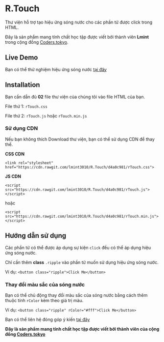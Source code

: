 # R.Touch
Thư viện hỗ trợ tạo hiệu ứng sóng nước cho các phần tử được click trong HTML. 

Đây là sản phẩm mang tính chất học tập được viết bởi thành viên **Lmint** trong cộng đồng [Coders.tokyo](https://coders.tokyo).

## Live Demo
Bạn có thể thử nghiệm hiệu ứng sóng nước [tại đây](http://luminhthong.com/rTouch/)

## Installation
Bạn cần dẫn đủ **02** file thư viện của chúng tôi vào file HTML của bạn.

File thứ 1: `rTouch.css`

File thứ 2: `rTouch.js` hoặc `rTouch.min.js`

### Sử dụng CDN
Nếu bạn không thích Download thư viện, bạn có thể sử dụng CDN để thay thế.

**CSS CDN**

`<link rel="stylesheet" href="https://cdn.rawgit.com/lmint3010/R.Touch/d4a0c981/rTouch.css">`

**JS CDN**

`<script src="https://cdn.rawgit.com/lmint3010/R.Touch/d4a0c981/rTouch.js"></script>`

hoặc

`<script src="https://cdn.rawgit.com/lmint3010/R.Touch/d4a0c981/rTouch.min.js"></script>`

## Hướng dẫn sử dụng
Các phần tử có thể được áp dụng sự kiện `click` đều có thể áp dụng hiệu ứng sóng nước.

Chỉ cần thêm **class** `.ripple` vào phần tử muốn sử dụng hiệu ứng sóng nước.

Ví dụ: `<button class="ripple">Click Me</button>`

### Thay đổi màu sắc của sóng nước

Bạn có thể chủ động thay đổi màu sắc của sóng nước bằng cách thêm thuộc tính `rColor` kèm theo giá trị màu.

Ví dụ: `<button class="ripple" rColor="#fff">Click Me</button>`

Bạn có thể liên hệ đóng góp ý kiến [tại đây](https://www.facebook.com/nhim175?ref=br_rs)

**Đây là sản phẩm mang tính chất học tập được viết bởi thành viên của cộng đồng [Coders.tokyo](https://coders.tokyo)**
